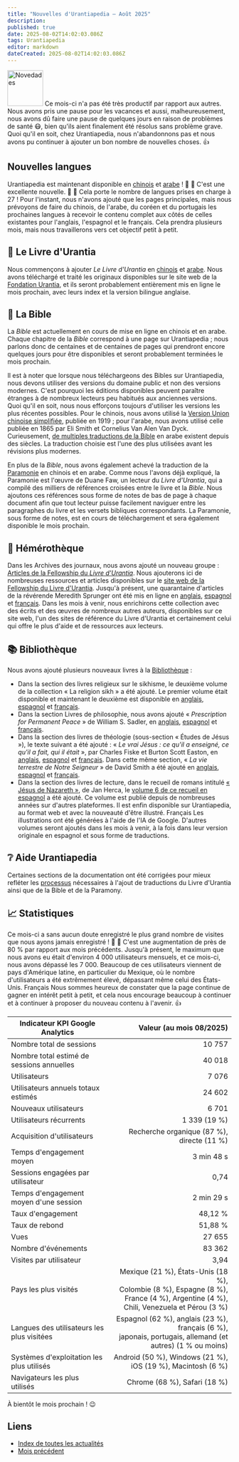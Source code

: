 ```yaml
---
title: "Nouvelles d'Urantiapedia — Août 2025"
description: 
published: true
date: 2025-08-02T14:02:03.086Z
tags: Urantiapedia
editor: markdown
dateCreated: 2025-08-02T14:02:03.086Z
---
```


<img src="/_assets/svg/icon-news.svg" alt="Novedades" style="width: 80px;"> Ce mois-ci n'a pas été très productif par rapport aux autres. Nous avons pris une pause pour les vacances et aussi, malheureusement, nous avons dû faire une pause de quelques jours en raison de problèmes de santé :mask:, bien qu'ils aient finalement été résolus sans problème grave. Quoi qu'il en soit, chez Urantiapedia, nous n'abandonnons pas et nous avons pu continuer à ajouter un bon nombre de nouvelles choses. :+1:

## Nouvelles langues

Urantiapedia est maintenant disponible en [chinois](/zh/home) et [arabe](/ar/home) ! :tada: :tada: C'est une excellente nouvelle. :clap: :clap: Cela porte le nombre de langues prises en charge à 27 ! Pour l'instant, nous n'avons ajouté que les pages principales, mais nous prévoyons de faire du chinois, de l'arabe, du coréen et du portugais les prochaines langues à recevoir le contenu complet aux côtés de celles existantes pour l'anglais, l'espagnol et le français. Cela prendra plusieurs mois, mais nous travaillerons vers cet objectif petit à petit.

## :blue_book: Le Livre d'Urantia

Nous commençons à ajouter _Le Livre d'Urantia_ en [chinois](/zh/The_Urantia_Book/1) et [arabe](/ar/The_Urantia_Book/1). Nous avons téléchargé et traité les originaux disponibles sur le site web de la [Fondation Urantia](https://www.urantia.org), et ils seront probablement entièrement mis en ligne le mois prochain, avec leurs index et la version bilingue anglaise.

## :closed_book: La Bible

La _Bible_ est actuellement en cours de mise en ligne en chinois et en arabe. Chaque chapitre de la _Bible_ correspond à une page sur Urantiapedia ; nous parlons donc de centaines et de centaines de pages qui prendront encore quelques jours pour être disponibles et seront probablement terminées le mois prochain.

Il est à noter que lorsque nous téléchargeons des Bibles sur Urantiapedia, nous devons utiliser des versions du domaine public et non des versions modernes. C'est pourquoi les éditions disponibles peuvent paraître étranges à de nombreux lecteurs peu habitués aux anciennes versions. Quoi qu'il en soit, nous nous efforçons toujours d'utiliser les versions les plus récentes possibles. Pour le chinois, nous avons utilisé la [Version Union chinoise simplifiée](https://en.wikipedia.org/wiki/Chinese_Union_Version), publiée en 1919 ; pour l'arabe, nous avons utilisé celle publiée en 1865 par Eli Smith et Cornelius Van Alen Van Dyck. Curieusement, [de multiples traductions de la Bible](https://en.wikipedia.org/wiki/Bible_translations_into_Arabic) en arabe existent depuis des siècles. La traduction choisie est l'une des plus utilisées avant les révisions plus modernes.

En plus de la _Bible_, nous avons également achevé la traduction de la [Paramonie](https://urantia-book.org/urantiabook/paramony/) en chinois et en arabe. Comme nous l'avons déjà expliqué, la Paramonie est l'œuvre de Duane Faw, un lecteur du _Livre d'Urantia_, qui a compilé des milliers de références croisées entre le livre et la _Bible_. Nous ajoutons ces références sous forme de notes de bas de page à chaque document afin que tout lecteur puisse facilement naviguer entre les paragraphes du livre et les versets bibliques correspondants. La Paramonie, sous forme de notes, est en cours de téléchargement et sera également disponible le mois prochain.

## :page_with_curl: Hémérothèque

Dans les Archives des journaux, nous avons ajouté un nouveau groupe : [Articles de la Fellowship du _Livre d'Urantia_](/fr/index/articles_fellowship). Nous ajouterons ici de nombreuses ressources et articles disponibles sur le [site web de la Fellowship du Livre d'Urantia](https://www.urantiabook.org/). Jusqu'à présent, une quarantaine d'articles de la révérende Meredith Sprunger ont été mis en ligne en [anglais](/en/index/articles_fellowship), [espagnol](/es/index/articles_fellowship) et [français](/fr/index/articles_fellowship). Dans les mois à venir, nous enrichirons cette collection avec des écrits et des œuvres de nombreux autres auteurs, disponibles sur ce site web, l'un des sites de référence du Livre d'Urantia et certainement celui qui offre le plus d'aide et de ressources aux lecteurs.

## :books: Bibliothèque

Nous avons ajouté plusieurs nouveaux livres à la [Bibliothèque](/en/index/books) :
- Dans la section des livres religieux sur le sikhisme, le deuxième volume de la collection « La religion sikh » a été ajouté. Le premier volume était disponible et maintenant le deuxième est disponible en [anglais](/en/book/Sikhism/The_Sikh_Religion_Volume_2), [espagnol](/es/book/Sikhism/The_Sikh_Religion_Volume_2) et [français](/fr/book/Sikhism/The_Sikh_Religion_Volume_2).
- Dans la section Livres de philosophie, nous avons ajouté « _Prescription for Permanent Peace_ » de William S. Sadler, en [anglais](/en/book/William_S_Sadler/Prescription_for_Permanent_Peace), [espagnol](/es/book/William_S_Sadler/Prescription_for_Permanent_Peace) et [français](/fr/book/William_S_Sadler/Prescription_for_Permanent_Peace).
- Dans la section des livres de théologie (sous-section « Études de Jésus »), le texte suivant a été ajouté : « _Le vrai Jésus : ce qu'il a enseigné, ce qu'il a fait, qui il était_ », par Charles Fiske et Burton Scott Easton, en [anglais](/en/book/Charles_Fiske_And_Burton_Scott_Easton/The_Real_Jesus), [espagnol](/en/book/Charles_Fiske_And_Burton_Scott_Easton/The_Real_Jesus) et [français](/en/book/Charles_Fiske_And_Burton_Scott_Easton/The_Real_Jesus). Dans cette même section, « _La vie terrestre de Notre Seigneur_ » de David Smith a été ajouté en [anglais](/en/book/David_Smith/Our_Lords_Earthly_Life), [espagnol](/es/book/David_Smith/Our_Lords_Earthly_Life) et [français](/fr/book/David_Smith/Our_Lords_Earthly_Life).
- Dans la section des livres de lecture, dans le recueil de romans intitulé [« Jésus de Nazareth »](/es/book/Jan_Herca/Jesus_of_Nazareth), de Jan Herca, le [volume 6 de ce recueil en espagnol](/es/book/Jan_Herca/Jesus_of_Nazareth_Vol_06) a été ajouté. Ce volume est publié depuis de nombreuses années sur d'autres plateformes. Il est enfin disponible sur Urantiapedia, au format web et avec la nouveauté d'être illustré. Français Les illustrations ont été générées à l'aide de l'IA de Google. D'autres volumes seront ajoutés dans les mois à venir, à la fois dans leur version originale en espagnol et sous forme de traductions.

## :grey_question: Aide Urantiapedia

Certaines sections de la documentation ont été corrigées pour mieux refléter les [processus](/fr/help/github_paramony) nécessaires à l'ajout de traductions du Livre d'Urantia ainsi que de la Bible et de la Paramony.

## :chart_with_upwards_trend: Statistiques

Ce mois-ci a sans aucun doute enregistré le plus grand nombre de visites que nous ayons jamais enregistré ! :clap: :clap: C'est une augmentation de près de 80 % par rapport aux mois précédents. Jusqu'à présent, le maximum que nous avons eu était d'environ 4 000 utilisateurs mensuels, et ce mois-ci, nous avons dépassé les 7 000. Beaucoup de ces utilisateurs viennent de pays d'Amérique latine, en particulier du Mexique, où le nombre d'utilisateurs a été extrêmement élevé, dépassant même celui des États-Unis. Français Nous sommes heureux de constater que la page continue de gagner en intérêt petit à petit, et cela nous encourage beaucoup à continuer et à continuer à proposer du nouveau contenu à l'avenir. :+1:

Indicateur KPI Google Analytics | Valeur (au mois 08/2025)
--- | ---:
Nombre total de sessions | 10 757
Nombre total estimé de sessions annuelles | 40 018
Utilisateurs | 7 076
Utilisateurs annuels totaux estimés | 24 602
Nouveaux utilisateurs | 6 701
Utilisateurs récurrents | 1 339 (19 %)
Acquisition d'utilisateurs | Recherche organique (87 %), directe (11 %)
Temps d'engagement moyen | 3 min 48 s
Sessions engagées par utilisateur | 0,74
Temps d'engagement moyen d'une session | 2 min 29 s
Taux d'engagement | 48,12 %
Taux de rebond | 51,88 %
Vues | 27 655
Nombre d'événements | 83 362
Visites par utilisateur | 3,94
Pays les plus visités | Mexique (21 %), États-Unis (18 %), <br>Colombie (8 %), Espagne (8 %), <br>France (4 %), Argentine (4 %), <br>Chili, Venezuela et Pérou (3 %)
Langues des utilisateurs les plus visitées | Espagnol (62 %), anglais (23 %), français (6 %), <br>japonais, portugais, allemand (et autres) (1 % ou moins)
Systèmes d'exploitation les plus utilisés | Android (50 %), Windows (21 %), iOS (19 %), Macintosh (6 %)
Navigateurs les plus utilisés | Chrome (68 %), Safari (18 %)

À bientôt le mois prochain ! :wink:

## Liens

- [Index de toutes les actualités](/fr/actualités)
- [Mois précédent](/fr/actualités/2025/07)